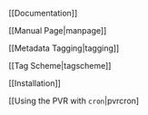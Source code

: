 [[Documentation]]

[[Manual Page|manpage]]

[[Metadata Tagging|tagging]]

[[Tag Scheme|tagscheme]]

[[Installation]]

[[Using the PVR with `cron`|pvrcron]

